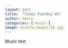 ```yaml
---
layout: post
title:  "Tunes Tuesday #1"
author: henry
categories: [ music ]
image: assets/images/16.jpg
---
```

Music test